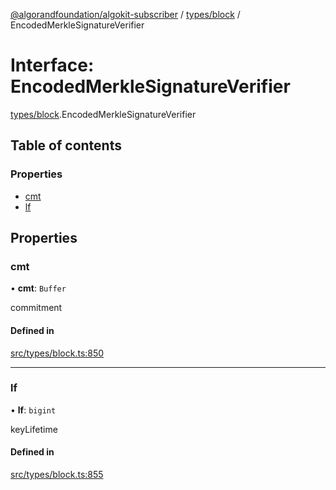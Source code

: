 [@algorandfoundation/algokit-subscriber](../README.md) / [types/block](../modules/types_block.md) / EncodedMerkleSignatureVerifier

# Interface: EncodedMerkleSignatureVerifier

[types/block](../modules/types_block.md).EncodedMerkleSignatureVerifier

## Table of contents

### Properties

- [cmt](types_block.EncodedMerkleSignatureVerifier.md#cmt)
- [lf](types_block.EncodedMerkleSignatureVerifier.md#lf)

## Properties

### cmt

• **cmt**: `Buffer`

commitment

#### Defined in

[src/types/block.ts:850](https://github.com/algorandfoundation/algokit-subscriber-ts/blob/main/src/types/block.ts#L850)

___

### lf

• **lf**: `bigint`

keyLifetime

#### Defined in

[src/types/block.ts:855](https://github.com/algorandfoundation/algokit-subscriber-ts/blob/main/src/types/block.ts#L855)

